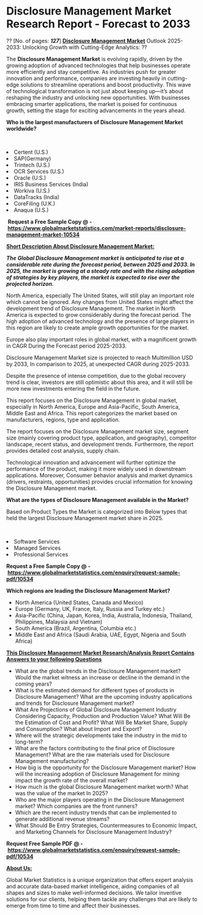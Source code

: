 <H1>Disclosure Management Market Research Report - Forecast to 2033</H1><p>?? [No. of pages:&nbsp;<strong><em>127</em></strong>]&nbsp;<strong><a href="https://www.globalmarketstatistics.com/market-reports/disclosure-management-market-10534">Disclosure Management&nbsp;Market</a></strong>&nbsp;Outlook 2025-2033: Unlocking Growth with Cutting-Edge Analytics: ??</p><p>The <strong>Disclosure Management Market</strong> is evolving rapidly, driven by the growing adoption of advanced technologies that help businesses operate more efficiently and stay competitive. As industries push for greater innovation and performance, companies are investing heavily in cutting-edge solutions to streamline operations and boost productivity. This wave of technological transformation is not just about keeping up&mdash;it&rsquo;s about reshaping the industry and unlocking new opportunities. With businesses embracing smarter applications, the market is poised for continuous growth, setting the stage for exciting advancements in the years ahead.</p><p><strong>Who is the largest manufacturers of Disclosure Management Market worldwide?</strong></p><p>&nbsp;<li>Certent (U.S.)<li> SAP(Germany)<li> Trintech (U.S.)<li> OCR Services (U.S.)<li> Oracle (U.S.)<li> IRIS Business Services (India)<li> Workiva (U.S.)<li> DataTracks (India)<li> CoreFiling (U.K.)<li> Anaqua (U.S.)</p><p>&nbsp;<strong>Request a Free Sample Copy @ -&nbsp;<a href="https://www.globalmarketstatistics.com/market-reports/disclosure-management-market-10534">https://www.globalmarketstatistics.com/market-reports/disclosure-management-market-10534</a></strong></p><p><strong><u>Short Description About Disclosure Management Market:</u></strong></p><p><strong><em>The Global Disclosure Management market is anticipated to rise at a considerable rate during the forecast period, between 2025 and 2033. In 2025, the market is growing at a steady rate and with the rising adoption of strategies by key players, the market is expected to rise over the projected horizon.</em></strong></p><p>North America, especially The United States, will still play an important role which cannot be ignored. Any changes from United States might affect the development trend of Disclosure Management. The market in North America is expected to grow considerably during the forecast period. The high adoption of advanced technology and the presence of large players in this region are likely to create ample growth opportunities for the market.</p><p>Europe also play important roles in global market, with a magnificent growth in CAGR During the Forecast period 2025-2033.</p><p>Disclosure Management Market size is projected to reach Multimillion USD by 2033, In comparison to 2025, at unexpected CAGR during 2025-2033.</p><p>Despite the presence of intense competition, due to the global recovery trend is clear, investors are still optimistic about this area, and it will still be more new investments entering the field in the future.</p><p>This report focuses on the Disclosure Management in global market, especially in North America, Europe and Asia-Pacific, South America, Middle East and Africa. This report categorizes the market based on manufacturers, regions, type and application.</p><p>The report focuses on the Disclosure Management market size, segment size (mainly covering product type, application, and geography), competitor landscape, recent status, and development trends. Furthermore, the report provides detailed cost analysis, supply chain.</p><p>Technological innovation and advancement will further optimize the performance of the product, making it more widely used in downstream applications. Moreover, Consumer behavior analysis and market dynamics (drivers, restraints, opportunities) provides crucial information for knowing the Disclosure Management market.</p><p><strong>What are the types of Disclosure Management available in the Market?</strong></p><p>Based on Product Types the Market is categorized into Below types that held the largest Disclosure Management market share in 2025.</p><p>&nbsp;<li>Software Services<li> Managed Services<li> Professional Services&nbsp;</p><p><strong>Request a Free Sample Copy @ -&nbsp;<a href="https://www.globalmarketstatistics.com/enquiry/request-sample-pdf/10534">https://www.globalmarketstatistics.com/enquiry/request-sample-pdf/10534</a></strong></p><p><strong>Which regions are leading the Disclosure Management Market?</strong></p><ul><li>North America (United States, Canada and Mexico)</li><li>Europe (Germany, UK, France, Italy, Russia and Turkey etc.)</li><li>Asia-Pacific (China, Japan, Korea, India, Australia, Indonesia, Thailand, Philippines, Malaysia and Vietnam)</li><li>South America (Brazil, Argentina, Columbia etc.)</li><li>Middle East and Africa (Saudi Arabia, UAE, Egypt, Nigeria and South Africa)</li></ul><p><strong><u>This Disclosure Management Market Research/Analysis Report Contains Answers to your following Questions</u></strong></p><ul><li>What are the global trends in the Disclosure Management market? Would the market witness an increase or decline in the demand in the coming years?</li><li>What is the estimated demand for different types of products in Disclosure Management? What are the upcoming industry applications and trends for Disclosure Management market?</li><li>What Are Projections of Global Disclosure Management Industry Considering Capacity, Production and Production Value? What Will Be the Estimation of Cost and Profit? What Will Be Market Share, Supply and Consumption? What about Import and Export?</li><li>Where will the strategic developments take the industry in the mid to long-term?</li><li>What are the factors contributing to the final price of Disclosure Management? What are the raw materials used for Disclosure Management manufacturing?</li><li>How big is the opportunity for the Disclosure Management market? How will the increasing adoption of Disclosure Management for mining impact the growth rate of the overall market?</li><li>How much is the global Disclosure Management market worth? What was the value of the market In 2025?</li><li>Who are the major players operating in the Disclosure Management market? Which companies are the front runners?</li><li>Which are the recent industry trends that can be implemented to generate additional revenue streams?</li><li>What Should Be Entry Strategies, Countermeasures to Economic Impact, and Marketing Channels for Disclosure Management Industry?</li></ul><p><strong>Request Free Sample PDF @ -&nbsp;<a href="https://www.globalmarketstatistics.com/enquiry/request-sample-pdf/10534">https://www.globalmarketstatistics.com/enquiry/request-sample-pdf/10534</a></strong></p><p><strong><u>About Us:</u></strong></p><p>Global Market Statistics&nbsp;is a unique organization that offers expert analysis and accurate data-based market intelligence, aiding companies of all shapes and sizes to make well-informed decisions. We tailor inventive solutions for our clients, helping them tackle any challenges that are likely to emerge from time to time and affect their businesses.</p>
